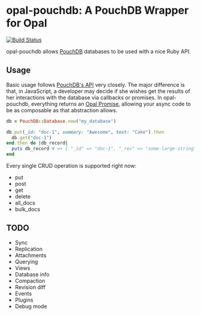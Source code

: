 # opal-pouchdb: A PouchDB Wrapper for Opal

[![Build Status](https://travis-ci.org/dodecaphonic/opal-pouchdb.svg?branch=master)](https://travis-ci.org/dodecaphonic/opal-pouchdb)

opal-pouchdb allows [PouchDB][pouchdb] databases to be used with a nice Ruby API.

## Usage

Basic usage follows [PouchDB's API][pouchdb-api] very closely. The major difference is that, in JavaScript, a developer may decide if she wishes get the results of her interactions with the database via callbacks or promises. In opal-pouchdb, everything returns an [Opal Promise][opal-promise], allowing your async code to be as composable as that abstraction allows.

``` ruby
db = PouchDB::Database.new("my_database")

db.put(_id: "doc-1", summary: "Awesome", text: "Cake").then
  db.get("doc-1")
end.then do |db_record|
  puts db_record # => { "_id" => "doc-1", "_rev" => "some-large-string", "summary" => "Awesome", "text" => "Cake" }
end
```

Every single CRUD operation is supported right now:

- put
- post
- get
- delete
- all_docs
- bulk_docs

## TODO

- Sync
- Replication
- Attachments
- Querying
- Views
- Database info
- Compaction
- Revision diff
- Events
- Plugins
- Debug mode

[pouchdb]: http://pouchdb.com
[pouchdb-api]: http://pouchdb.com/api.html
[opal-promise]: http://opalrb.org/docs/promises/
